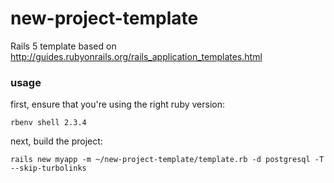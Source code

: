 # new-project-template
Rails 5 template based on http://guides.rubyonrails.org/rails_application_templates.html

### usage

first, ensure that you're using the right ruby version:

```
rbenv shell 2.3.4
```

next, build the project:

```
rails new myapp -m ~/new-project-template/template.rb -d postgresql -T --skip-turbolinks
```

